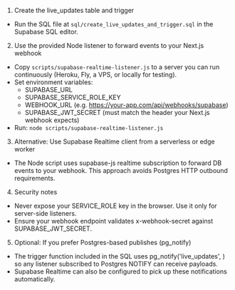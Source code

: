 1) Create the live_updates table and trigger
- Run the SQL file at `sql/create_live_updates_and_trigger.sql` in the Supabase SQL editor.

2) Use the provided Node listener to forward events to your Next.js webhook
- Copy `scripts/supabase-realtime-listener.js` to a server you can run continuously (Heroku, Fly, a VPS, or locally for testing).
- Set environment variables:
  - SUPABASE_URL
  - SUPABASE_SERVICE_ROLE_KEY
  - WEBHOOK_URL (e.g. https://your-app.com/api/webhooks/supabase)
  - SUPABASE_JWT_SECRET (must match the header your Next.js webhook expects)
- Run: `node scripts/supabase-realtime-listener.js`

3) Alternative: Use Supabase Realtime client from a serverless or edge worker
- The Node script uses supabase-js realtime subscription to forward DB events to your webhook. This approach avoids Postgres HTTP outbound requirements.

4) Security notes
- Never expose your SERVICE_ROLE key in the browser. Use it only for server-side listeners.
- Ensure your webhook endpoint validates x-webhook-secret against SUPABASE_JWT_SECRET.

5) Optional: If you prefer Postgres-based publishes (pg_notify)
- The trigger function included in the SQL uses pg_notify('live_updates', <payload>) so any listener subscribed to Postgres NOTIFY can receive payloads.
- Supabase Realtime can also be configured to pick up these notifications automatically.
